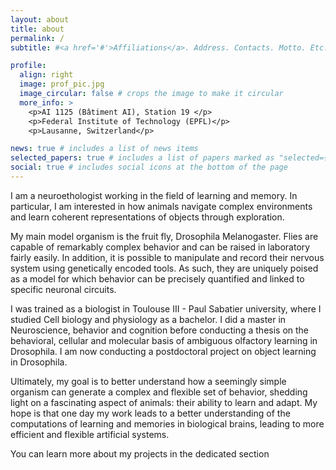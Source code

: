 ```yaml
---
layout: about
title: about
permalink: /
subtitle: #<a href='#'>Affiliations</a>. Address. Contacts. Motto. Etc.

profile:
  align: right
  image: prof_pic.jpg
  image_circular: false # crops the image to make it circular
  more_info: >
    <p>AI 1125 (Bâtiment AI), Station 19 </p>
    <p>Federal Institute of Technology (EPFL)</p>
    <p>Lausanne, Switzerland</p>

news: true # includes a list of news items
selected_papers: true # includes a list of papers marked as "selected={true}"
social: true # includes social icons at the bottom of the page
---
```


I am a neuroethologist working in the field of learning and memory. In particular, I am interested in how animals navigate complex environments and learn coherent representations of objects through exploration.

My main model organism is the fruit fly, Drosophila Melanogaster. Flies are capable of remarkably complex behavior and can be raised in laboratory fairly easily. In addition, it is possible to manipulate and record their nervous system using genetically encoded tools. As such, they are uniquely poised as a model for which behavior can be precisely quantified and linked to specific neuronal circuits.

I was trained as a biologist in Toulouse III - Paul Sabatier university, where I studied Cell biology and physiology as a bachelor. I did a master in Neuroscience, behavior and cognition before conducting a thesis on the behavioral, cellular and molecular basis of ambiguous olfactory learning in Drosophila. I am now conducting a postdoctoral project on object learning in Drosophila.

Ultimately, my goal is to better understand how a seemingly simple organism can generate a complex and flexible set of behavior, shedding light on a fascinating aspect of animals: their ability to learn and adapt. My hope is that one day my work leads to a better understanding of the computations of learning and memories in biological brains, leading to more efficient and flexible artificial systems.

You can learn more about my projects in the dedicated section


<!-- Write your biography here. Tell the world about yourself. Link to your favorite [subreddit](http://reddit.com). You can put a picture in, too. The code is already in, just name your picture `prof_pic.jpg` and put it in the `img/` folder.

Put your address / P.O. box / other info right below your picture. You can also disable any of these elements by editing `profile` property of the YAML header of your `_pages/about.md`. Edit `_bibliography/papers.bib` and Jekyll will render your [publications page](/al-folio/publications/) automatically.

Link to your social media connections, too. This theme is set up to use [Font Awesome icons](https://fontawesome.com/) and [Academicons](https://jpswalsh.github.io/academicons/), like the ones below. Add your Facebook, Twitter, LinkedIn, Google Scholar, or just disable all of them. -->
